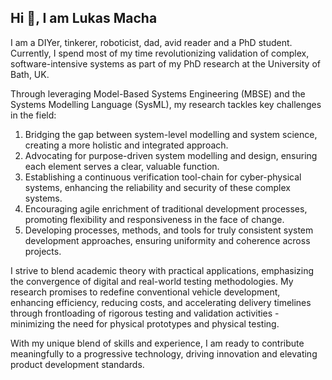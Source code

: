 ## Hi 👋, I am Lukas Macha

I am a DIYer, tinkerer, roboticist, dad, avid reader and a PhD student. Currently, I spend most of my time revolutionizing validation of complex, software-intensive systems as part of my PhD research at the University of Bath, UK.

Through leveraging Model-Based Systems Engineering (MBSE) and the Systems Modelling Language (SysML), my research tackles key challenges in the field:

1) Bridging the gap between system-level modelling and system science, creating a more holistic and integrated approach.
2) Advocating for purpose-driven system modelling and design, ensuring each element serves a clear, valuable function.
3) Establishing a continuous verification tool-chain for cyber-physical systems, enhancing the reliability and security of these complex systems.
4) Encouraging agile enrichment of traditional development processes, promoting flexibility and responsiveness in the face of change.
5) Developing processes, methods, and tools for truly consistent system development approaches, ensuring uniformity and coherence across projects.

I strive to blend academic theory with practical applications, emphasizing the convergence of digital and real-world testing methodologies. My research promises to redefine conventional vehicle development, enhancing efficiency, reducing costs, and accelerating delivery timelines through frontloading of rigorous testing and validation activities - minimizing the need for physical prototypes and physical testing. 

With my unique blend of skills and experience, I am ready to contribute meaningfully to a progressive technology, driving innovation and elevating product development standards.
<!--
**LukasMacha97/LukasMacha97** is a ✨ _special_ ✨ repository because its `README.md` (this file) appears on your GitHub profile.

Here are some ideas to get you started:

- 🔭 I’m currently working on ...
- 🌱 I’m currently learning ...
- 👯 I’m looking to collaborate on ...
- 🤔 I’m looking for help with ...
- 💬 Ask me about ...
- 📫 How to reach me: ...
- 😄 Pronouns: ...
- ⚡ Fun fact: ...
-->
